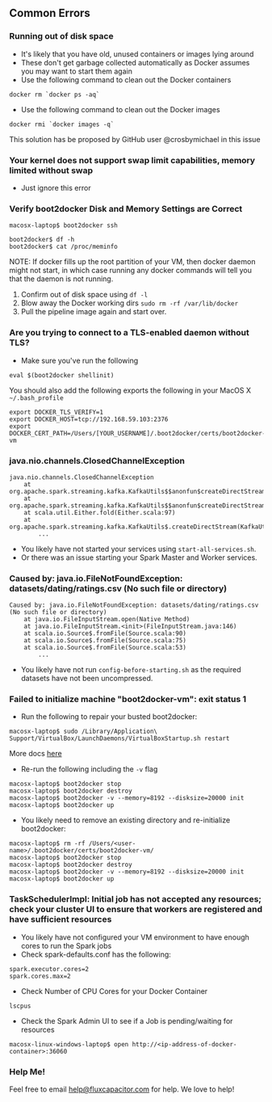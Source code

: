 ## Common Errors

### Running out of disk space
* It's likely that you have old, unused containers or images lying around
* These don't get garbage collected automatically as Docker assumes you may want to start them again
* Use the following command to clean out the Docker containers
```
docker rm `docker ps -aq`
```
* Use the following command to clean out the Docker images
```
docker rmi `docker images -q`
```

This solution has be proposed by GitHub user @crosbymichael in this issue



### Your kernel does not support swap limit capabilities, memory limited without swap
* Just ignore this error

### Verify boot2docker Disk and Memory Settings are Correct
```
macosx-laptop$ boot2docker ssh

boot2docker$ df -h
boot2docker$ cat /proc/meminfo
```

NOTE: If docker fills up the root partition of your VM, then docker daemon might not start, in which case running any docker commands will tell you that the daemon is not running.  

1. Confirm out of disk space using `df -l`
2. Blow away the Docker working dirs `sudo rm -rf /var/lib/docker`
3. Pull the pipeline image again and start over.

### Are you trying to connect to a TLS-enabled daemon without TLS?  
* Make sure you've run the following
```
eval $(boot2docker shellinit)
```
You should also add the following exports the following in your MacOS X `~/.bash_profile`
```
export DOCKER_TLS_VERIFY=1
export DOCKER_HOST=tcp://192.168.59.103:2376
export DOCKER_CERT_PATH=/Users/[YOUR_USERNAME]/.boot2docker/certs/boot2docker-vm
```

### java.nio.channels.ClosedChannelException
```
java.nio.channels.ClosedChannelException
	at org.apache.spark.streaming.kafka.KafkaUtils$$anonfun$createDirectStream$2.apply(KafkaUtils.scala:416)
	at org.apache.spark.streaming.kafka.KafkaUtils$$anonfun$createDirectStream$2.apply(KafkaUtils.scala:416)
	at scala.util.Either.fold(Either.scala:97)
	at org.apache.spark.streaming.kafka.KafkaUtils$.createDirectStream(KafkaUtils.scala:415)
        ...
```
* You likely have not started your services using `start-all-services.sh`.
* Or there was an issue starting your Spark Master and Worker services. 

### Caused by: java.io.FileNotFoundException: datasets/dating/ratings.csv (No such file or directory)
```
Caused by: java.io.FileNotFoundException: datasets/dating/ratings.csv (No such file or directory)
	at java.io.FileInputStream.open(Native Method)
	at java.io.FileInputStream.<init>(FileInputStream.java:146)
	at scala.io.Source$.fromFile(Source.scala:90)
	at scala.io.Source$.fromFile(Source.scala:75)
	at scala.io.Source$.fromFile(Source.scala:53)
        ...
```
* You likely have not run `config-before-starting.sh` as the required datasets have not been uncompressed.

### Failed to initialize machine "boot2docker-vm": exit status 1
* Run the following to repair your busted boot2docker:
```
macosx-laptop$ sudo /Library/Application\ Support/VirtualBox/LaunchDaemons/VirtualBoxStartup.sh restart
```
More docs [here](https://github.com/boot2docker/boot2docker#boot2docker-up-doesnt-work-osx)

* Re-run the following including the `-v` flag
```
macosx-laptop$ boot2docker stop
macosx-laptop$ boot2docker destroy
macosx-laptop$ boot2docker -v --memory=8192 --disksize=20000 init
macosx-laptop$ boot2docker up
```

* You likely need to remove an existing directory and re-initialize boot2docker:
```
macosx-laptop$ rm -rf /Users/<user-name>/.boot2docker/certs/boot2docker-vm/
macosx-laptop$ boot2docker stop
macosx-laptop$ boot2docker destroy
macosx-laptop$ boot2docker -v --memory=8192 --disksize=20000 init
macosx-laptop$ boot2docker up
```

### TaskSchedulerImpl: Initial job has not accepted any resources; check your cluster UI to ensure that workers are registered and have sufficient resources
* You likely have not configured your VM environment to have enough cores to run the Spark jobs
* Check spark-defaults.conf has the following:
```
spark.executor.cores=2
spark.cores.max=2
```
* Check Number of CPU Cores for your Docker Container
```
lscpus
```
* Check the Spark Admin UI to see if a Job is pending/waiting for resources
```
macosx-linux-windows-laptop$ open http://<ip-address-of-docker-container>:36060
```

### Help Me!
Feel free to email help@fluxcapacitor.com for help.  We love to help!